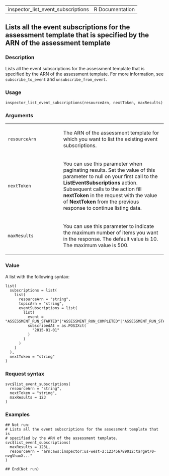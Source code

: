 <table style="width: 100%;">
<tbody>
<tr class="odd">
<td>inspector_list_event_subscriptions</td>
<td style="text-align: right;">R Documentation</td>
</tr>
</tbody>
</table>

## Lists all the event subscriptions for the assessment template that is specified by the ARN of the assessment template

### Description

Lists all the event subscriptions for the assessment template that is
specified by the ARN of the assessment template. For more information,
see `subscribe_to_event` and `unsubscribe_from_event`.

### Usage

    inspector_list_event_subscriptions(resourceArn, nextToken, maxResults)

### Arguments

<table>
<colgroup>
<col style="width: 35%" />
<col style="width: 65%" />
</colgroup>
<tbody>
<tr class="odd">
<td><code
id="inspector_list_event_subscriptions_:_resourceArn">resourceArn</code></td>
<td><p>The ARN of the assessment template for which you want to list the
existing event subscriptions.</p></td>
</tr>
<tr class="even">
<td><code
id="inspector_list_event_subscriptions_:_nextToken">nextToken</code></td>
<td><p>You can use this parameter when paginating results. Set the value
of this parameter to null on your first call to the
<strong>ListEventSubscriptions</strong> action. Subsequent calls to the
action fill <strong>nextToken</strong> in the request with the value of
<strong>NextToken</strong> from the previous response to continue
listing data.</p></td>
</tr>
<tr class="odd">
<td><code
id="inspector_list_event_subscriptions_:_maxResults">maxResults</code></td>
<td><p>You can use this parameter to indicate the maximum number of
items you want in the response. The default value is 10. The maximum
value is 500.</p></td>
</tr>
</tbody>
</table>

### Value

A list with the following syntax:

    list(
      subscriptions = list(
        list(
          resourceArn = "string",
          topicArn = "string",
          eventSubscriptions = list(
            list(
              event = "ASSESSMENT_RUN_STARTED"|"ASSESSMENT_RUN_COMPLETED"|"ASSESSMENT_RUN_STATE_CHANGED"|"FINDING_REPORTED"|"OTHER",
              subscribedAt = as.POSIXct(
                "2015-01-01"
              )
            )
          )
        )
      ),
      nextToken = "string"
    )

### Request syntax

    svc$list_event_subscriptions(
      resourceArn = "string",
      nextToken = "string",
      maxResults = 123
    )

### Examples

    ## Not run: 
    # Lists all the event subscriptions for the assessment template that is
    # specified by the ARN of the assessment template.
    svc$list_event_subscriptions(
      maxResults = 123L,
      resourceArn = "arn:aws:inspector:us-west-2:123456789012:target/0-nvgVhaxX..."
    )

    ## End(Not run)
